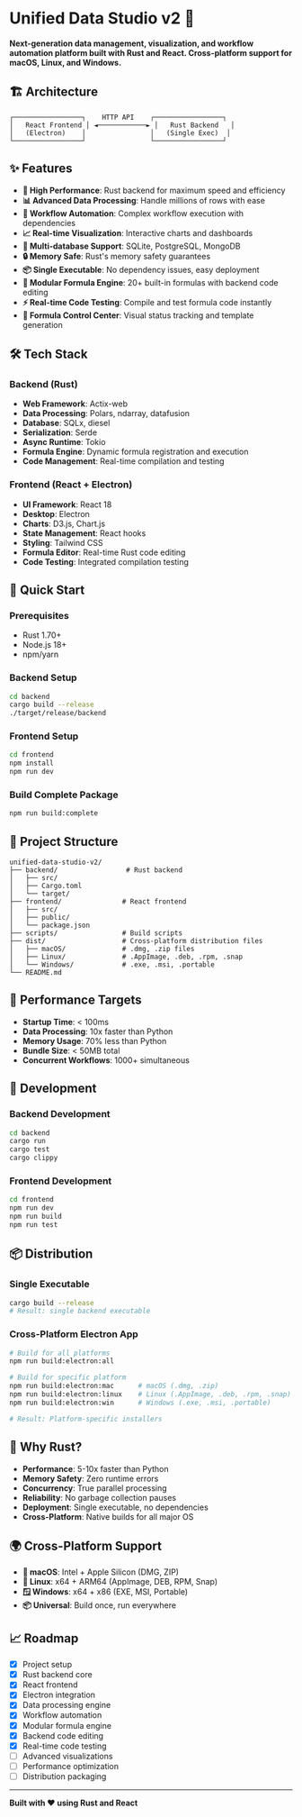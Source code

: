 # Unified Data Studio v2 🚀

**Next-generation data management, visualization, and workflow automation platform built with Rust and React. Cross-platform support for macOS, Linux, and Windows.**

## 🏗️ Architecture

```
┌─────────────────┐    HTTP API    ┌─────────────────┐
│   React Frontend │ ◄────────────► │   Rust Backend   │
│   (Electron)    │                │   (Single Exec)  │
└─────────────────┘                └─────────────────┘
```

## ✨ Features

- **🚀 High Performance**: Rust backend for maximum speed and efficiency
- **📊 Advanced Data Processing**: Handle millions of rows with ease
- **🔄 Workflow Automation**: Complex workflow execution with dependencies
- **📈 Real-time Visualization**: Interactive charts and dashboards
- **💾 Multi-database Support**: SQLite, PostgreSQL, MongoDB
- **🔒 Memory Safe**: Rust's memory safety guarantees
- **📦 Single Executable**: No dependency issues, easy deployment
- **🧮 Modular Formula Engine**: 20+ built-in formulas with backend code editing
- **⚡ Real-time Code Testing**: Compile and test formula code instantly
- **🎯 Formula Control Center**: Visual status tracking and template generation

## 🛠️ Tech Stack

### Backend (Rust)
- **Web Framework**: Actix-web
- **Data Processing**: Polars, ndarray, datafusion
- **Database**: SQLx, diesel
- **Serialization**: Serde
- **Async Runtime**: Tokio
- **Formula Engine**: Dynamic formula registration and execution
- **Code Management**: Real-time compilation and testing

### Frontend (React + Electron)
- **UI Framework**: React 18
- **Desktop**: Electron
- **Charts**: D3.js, Chart.js
- **State Management**: React hooks
- **Styling**: Tailwind CSS
- **Formula Editor**: Real-time Rust code editing
- **Code Testing**: Integrated compilation testing

## 🚀 Quick Start

### Prerequisites
- Rust 1.70+
- Node.js 18+
- npm/yarn

### Backend Setup
```bash
cd backend
cargo build --release
./target/release/backend
```

### Frontend Setup
```bash
cd frontend
npm install
npm run dev
```

### Build Complete Package
```bash
npm run build:complete
```

## 📁 Project Structure

```
unified-data-studio-v2/
├── backend/                 # Rust backend
│   ├── src/
│   ├── Cargo.toml
│   └── target/
├── frontend/               # React frontend
│   ├── src/
│   ├── public/
│   └── package.json
├── scripts/                # Build scripts
├── dist/                   # Cross-platform distribution files
│   ├── macOS/              # .dmg, .zip files
│   ├── Linux/              # .AppImage, .deb, .rpm, .snap
│   └── Windows/            # .exe, .msi, .portable
└── README.md
```

## 🎯 Performance Targets

- **Startup Time**: < 100ms
- **Data Processing**: 10x faster than Python
- **Memory Usage**: 70% less than Python
- **Bundle Size**: < 50MB total
- **Concurrent Workflows**: 1000+ simultaneous

## 🔧 Development

### Backend Development
```bash
cd backend
cargo run
cargo test
cargo clippy
```

### Frontend Development
```bash
cd frontend
npm run dev
npm run build
npm run test
```

## 📦 Distribution

### Single Executable
```bash
cargo build --release
# Result: single backend executable
```

### Cross-Platform Electron App
```bash
# Build for all platforms
npm run build:electron:all

# Build for specific platform
npm run build:electron:mac      # macOS (.dmg, .zip)
npm run build:electron:linux    # Linux (.AppImage, .deb, .rpm, .snap)
npm run build:electron:win      # Windows (.exe, .msi, .portable)

# Result: Platform-specific installers
```

## 🚀 Why Rust?

- **Performance**: 5-10x faster than Python
- **Memory Safety**: Zero runtime errors
- **Concurrency**: True parallel processing
- **Reliability**: No garbage collection pauses
- **Deployment**: Single executable, no dependencies
- **Cross-Platform**: Native builds for all major OS

## 🌍 Cross-Platform Support

- **🍎 macOS**: Intel + Apple Silicon (DMG, ZIP)
- **🐧 Linux**: x64 + ARM64 (AppImage, DEB, RPM, Snap)
- **🪟 Windows**: x64 + x86 (EXE, MSI, Portable)
- **📦 Universal**: Build once, run everywhere

## 📈 Roadmap

- [x] Project setup
- [x] Rust backend core
- [x] React frontend
- [x] Electron integration
- [x] Data processing engine
- [x] Workflow automation
- [x] Modular formula engine
- [x] Backend code editing
- [x] Real-time code testing
- [ ] Advanced visualizations
- [ ] Performance optimization
- [ ] Distribution packaging

---

**Built with ❤️ using Rust and React**
